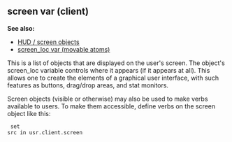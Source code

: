 ## screen var (client)
**See also:**
+   [HUD / screen objects](/ref/%7Bnotes%7D/HUD.md) 
+   [screen_loc var (movable atoms)](/ref/atom/movable/var/screen_loc.md) 

This is a list of objects that are displayed on the user\'s
screen. The object\'s screen_loc variable controls where it appears (if
it appears at all). This allows one to create the elements of a
graphical user interface, with such features as buttons, drag/drop
areas, and stat monitors. 

Screen objects (visible or otherwise)
may also be used to make verbs available to users. To make them
accessible, define verbs on the screen object like this: 
```
 set
src in usr.client.screen 
```
